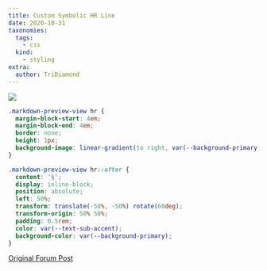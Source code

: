 ```yaml
---
title: Custom Symbolic HR Line
date: 2020-10-31
taxonomies:
  tags:
    - css
  kind:
    - styling
extra:
  author: TriDiamond
---
```


![](https://forum.obsidian.md/uploads/default/optimized/2X/3/33b0938f405dde20178572fc09afde697b8f38f7_2_373x500.png)

```css
.markdown-preview-view hr {
  margin-block-start: 4em;
  margin-block-end: 4em;
  border: none;
  height: 1px;
  background-image: linear-gradient(to right, var(--background-primary), var(--text-accent), var(--background-primary));
}

.markdown-preview-view hr::after {
  content: '§';
  display: inline-block;
  position: absolute;
  left: 50%;
  transform: translate(-50%, -50%) rotate(60deg);
  transform-origin: 50% 50%;
  padding: 0.5rem;
  color: var(--text-sub-accent);
  background-color: var(--background-primary);
}
```

[Original Forum Post](https://forum.obsidian.md/t/meta-post-common-css-hacks/1978/223)